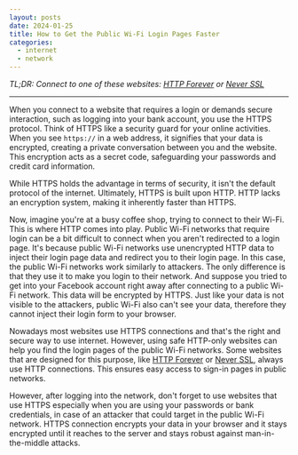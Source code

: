 ```yaml
---
layout: posts
date: 2024-01-25
title: How to Get the Public Wi-Fi Login Pages Faster
categories: 
  - internet
  - network
---
```


*TL;DR: Connect to one of these websites: [HTTP Forever](http://httpforever.com/) or [Never SSL](http://neverssl.com/)*

---

When you connect to a website that requires a login or demands secure interaction, such as logging into your bank account, you use the HTTPS protocol. Think of HTTPS like a security guard for your online activities. When you see `https://` in a web address, it signifies that your data is encrypted, creating a private conversation between you and the website. This encryption acts as a secret code, safeguarding your passwords and credit card information.

While HTTPS holds the advantage in terms of security, it isn't the default protocol of the internet. Ultimately, HTTPS is built upon HTTP. HTTP lacks an encryption system, making it inherently faster than HTTPS.

Now, imagine you're at a busy coffee shop, trying to connect to their Wi-Fi. This is where HTTP comes into play. Public Wi-Fi networks that require login can be a bit difficult to connect when you aren't redirected to a login page. It's because public Wi-Fi networks use unencrypted HTTP data to inject their login page data and redirect you to their login page. In this case, the public Wi-Fi networks work similarly to attackers. The only difference is that they use it to make you login to their network. And suppose you tried to get into your Facebook account right away after connecting to a public Wi-Fi network. This data will be encrypted by HTTPS. Just like your data is not visible to the attackers, public Wi-Fi also can't see your data, therefore they cannot inject their login form to your browser.

Nowadays most websites use HTTPS connections and that's the right and secure way to use internet. However, using safe HTTP-only websites can help you find the login pages of the public Wi-Fi networks. Some websites that are designed for this purpose, like [HTTP Forever](http://httpforever.com/) or [Never SSL](http://neverssl.com/), always use HTTP connections. This ensures easy access to sign-in pages in public networks.

However, after logging into the network, don't forget to use websites that use HTTPS especially when you are using your passwords or bank credentials, in case of an attacker that could target in the public Wi-Fi network. HTTPS connection encrypts your data in your browser and it stays encrypted until it reaches to the server and stays robust against man-in-the-middle attacks.

